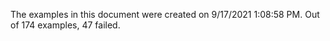 
The examples in this document were created on 9/17/2021 1:08:58 PM. 
Out of 174 examples,
47 failed.

